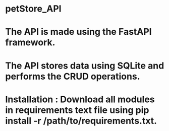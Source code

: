 # petStore_API

# The API is made using the FastAPI framework.
# The API stores data using SQLite and performs the CRUD operations.

# Installation : Download all modules in requirements text file using pip install -r /path/to/requirements.txt.
